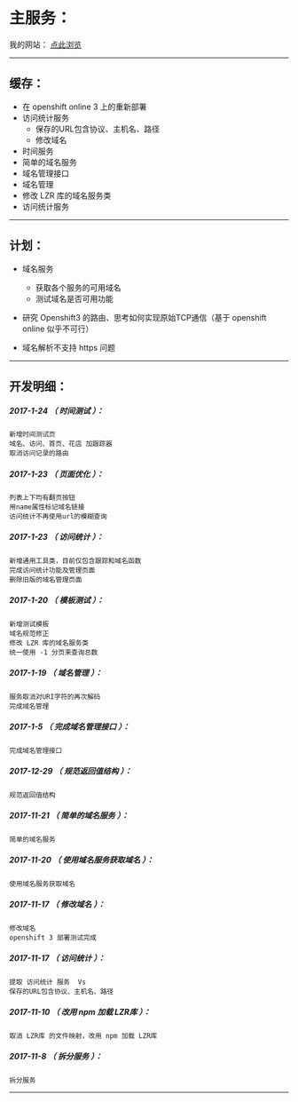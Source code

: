 主服务：
=======

我的网站： [点此浏览](http://www.ziniulian.tk/)

*******************************************************************

缓存：
-------------------------------------------------------------------

- 在 openshift online 3 上的重新部署
- 访问统计服务
	- 保存的URL包含协议、主机名、路径
	- 修改域名
- 时间服务
- 简单的域名服务
- 域名管理接口
- 域名管理
- 修改 LZR 库的域名服务类
- 访问统计服务

*******************************************************************

计划：
-------------------------------------------------------------------

- 域名服务
	- 获取各个服务的可用域名
	- 测试域名是否可用功能

- 研究 Openshift3 的路由、思考如何实现原始TCP通信（基于 openshift online 似乎不可行）
- 域名解析不支持 https 问题


*******************************************************************

开发明细：
-------------------------------------------------------------------

##### 2017-1-24 （ 时间测试 ）：
	新增时间测试页
	域名、访问、首页、花店 加跟踪器
	取消访问记录的路由

##### 2017-1-23 （ 页面优化 ）：
	列表上下均有翻页按钮
	用name属性标记域名链接
	访问统计不再使用url的模糊查询

##### 2017-1-23 （ 访问统计 ）：
	新增通用工具类，目前仅包含跟踪和域名函数
	完成访问统计功能及管理页面
	删除旧版的域名管理页面

##### 2017-1-20 （ 模板测试 ）：
	新增测试模板
	域名规范修正
	修改 LZR 库的域名服务类
	统一使用 -1 分页来查询总数

##### 2017-1-19 （ 域名管理 ）：
	服务取消对URI字符的再次解码
	完成域名管理

##### 2017-1-5 （ 完成域名管理接口 ）：
	完成域名管理接口

##### 2017-12-29 （ 规范返回值结构 ）：
	规范返回值结构

##### 2017-11-21 （ 简单的域名服务 ）：
	简单的域名服务

##### 2017-11-20 （ 使用域名服务获取域名 ）：
	使用域名服务获取域名

##### 2017-11-17 （ 修改域名 ）：
	修改域名
	openshift 3 部署测试完成

##### 2017-11-17 （ 访问统计 ）：
	提取 访问统计 服务	Vs
	保存的URL包含协议、主机名、路径

##### 2017-11-10 （ 改用 npm 加载 LZR库 ）：
	取消 LZR库 的文件映射，改用 npm 加载 LZR库

##### 2017-11-8 （ 拆分服务 ）：
	拆分服务

*******************************************************************
